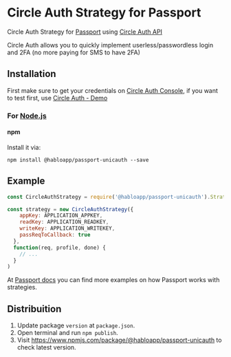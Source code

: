 # Circle Auth Strategy for Passport

Circle Auth Strategy for [Passport](http://www.passportjs.org/) using [Circle Auth API](https://circleauth.gocircle.ai/docs/)
<br>

Circle Auth allows you to quickly implement userless/passwordless login and 2FA (no more paying for SMS to have 2FA)

## Installation

First make sure to get your credentials on [Circle Auth Console](https://console.gocircle.com/), if you want to test first, use [Circle Auth - Demo](https://circleauth.gocircle.ai/demo)

### For [Node.js](https://nodejs.org/)

#### npm

Install it via:

```shell
npm install @habloapp/passport-unicauth --save
```

## Example

```javascript
const CircleAuthStrategy = require('@habloapp/passport-unicauth').Strategy

const strategy = new CircleAuthStrategy({
    appKey: APPLICATION_APPKEY,
    readKey: APPLICATION_READKEY,
    writeKey: APPLICATION_WRITEKEY,
    passReqToCallback: true
  },
  function(req, profile, done) {
    // ...
  }
)
```

At [Passport docs](http://www.passportjs.org/docs/) you can find more examples on how Passport works with strategies.

## Distribuition

1.  Update package `version` at `package.json`.
2.  Open terminal and run `npm publish`.
3.  Visit https://www.npmjs.com/package/@habloapp/passport-unicauth to check latest version.
